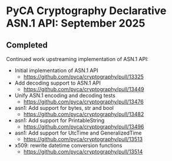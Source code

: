 # PyCA Cryptography Declarative ASN.1 API: September 2025

## Completed
Continued work upstreaming implementation of ASN.1 API:

* Initial implementation of ASN.1 API
  - https://github.com/pyca/cryptography/pull/13325
* Add decoding support to ASN.1 API
  - https://github.com/pyca/cryptography/pull/13449
* Unify ASN.1 encoding and decoding tests
  - https://github.com/pyca/cryptography/pull/13476
* asn1: Add support for bytes, str and bool
  - https://github.com/pyca/cryptography/pull/13482
* asn1: Add support for PrintableString
  - https://github.com/pyca/cryptography/pull/13496
* asn1: Add support for UtcTime and GeneralizedTime
  - https://github.com/pyca/cryptography/pull/13513
* x509: rewrite datetime conversion functions
  - https://github.com/pyca/cryptography/pull/13514


